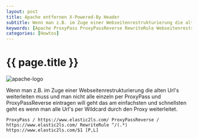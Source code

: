 ```yaml
---
layout: post
title: Apache entfernen X-Powered-By Header
subtitle: Wenn man z.B. im Zuge einer Webseitenrestrukturierung die alten Url's weiterleiten muss und man nicht alle einzeln per ProxyPass und ProxyPassReverse eintragen will geht das am einfachsten und schnellsten geht es wenn man alle Url's per Wildcard durch den Proxy weiterleitet.
keywords: [Apache ProxyPass ProxyPassReverse RewriteRule Webseitenrestrukturierung Wildcard Proxy Serverversionsnummer Apache/2.4.29]
categories: [Howtos]
---
```

# {{ page.title }}

![apache-logo](../../img/apache-logo-300x300.png) 

Wenn man z.B. im Zuge einer Webseitenrestrukturierung die alten Url's weiterleiten muss und man nicht alle einzeln per ProxyPass und ProxyPassReverse eintragen will geht das am einfachsten und schnellsten geht es wenn man alle Url's per Wildcard durch den Proxy weiterleitet.

```
ProxyPass / https://www.elastic2ls.com/ ProxyPassReverse / https://www.elastic2ls.com/ RewriteRule ^/(.*) https://www.elastic2ls.com/$1 [P,L]
```

